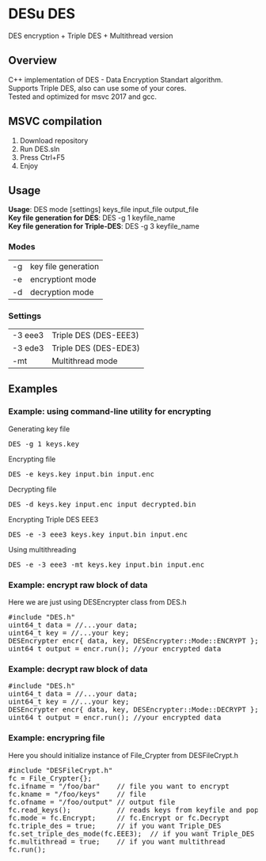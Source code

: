 # DESu DES
DES encryption + Triple DES + Multithread version

<h2>Overview</h2>
C++ implementation of DES - Data Encryption Standart algorithm.<br/>
Supports Triple DES, also can use some of your cores.<br/>
Tested and optimized for msvc 2017 and gcc.<br/>

<h2>MSVC compilation</h2>
<ol>
  <li>Download repository</li>
  <li>Run DES.sln</li>
  <li>Press Ctrl+F5</li>
  <li>Enjoy</li>
</ol>

<h2>Usage</h2>

<b>Usage</b>: DES mode [settings] keys_file input_file output_file<br/>
<b>Key file generation for DES</b>: DES -g 1 keyfile_name<br/>
<b>Key file generation for Triple-DES</b>: DES -g 3 keyfile_name<br/>
<h3>Modes</h3>
<table>
  <tr>
    <td>-g</td>
    <td>key file generation</td>
  </tr>
  <tr>
    <td>-e</td>
    <td>encryptiont mode</td>
  </tr>
  <tr>
    <td>-d</td>
    <td>decryption mode</td>
  </tr>
</table>
<h3>Settings</h3>
<table>
  <tr>
    <td>-3 eee3</td>
    <td>Triple DES (DES-EEE3)</td>
  </tr>
  <tr>
    <td>-3 ede3</td>
    <td>Triple DES (DES-EDE3)</td>
  </tr>
  <tr>
    <td>-mt</td>
    <td>Multithread mode</td>
  </tr>
</table>

<h2>Examples</h2>

<h3>Example: using command-line utility for encrypting</h3>

<p>Generating key file</p>
<pre>DES -g 1 keys.key</pre>
<p>Encrypting file</p>
<pre>DES -e keys.key input.bin input.enc</pre>
<p>Decrypting file</p>
<pre>DES -d keys.key input.enc input_decrypted.bin</pre>
<p>Encrypting Triple DES EEE3</p>
<pre>DES -e -3 eee3 keys.key input.bin input.enc</pre>
<p>Using multithreading</p>
<pre>DES -e -3 eee3 -mt keys.key input.bin input.enc</pre>


<h3>Example: encrypt raw block of data</h3>

<p>Here we are just using DESEncrypter class from DES.h</p>
<pre>
#include "DES.h"
uint64_t data = //...your data;
uint64_t key = //...your key;
DESEncrypter encr{ data, key, DESEncrypter::Mode::ENCRYPT };
uint64_t output = encr.run(); //your encrypted data
</pre>

<h3>Example: decrypt raw block of data</h3>

<pre>
#include "DES.h"
uint64_t data = //...your data;
uint64_t key = //...your key;
DESEncrypter encr{ data, key, DESEncrypter::Mode::DECRYPT };
uint64_t output = encr.run(); //your encrypted data
</pre>

<h3>Example: encrypring file</h3>
<p>Here you should initialize instance of File_Crypter from DESFileCrypt.h</p>
<pre>
#include "DESFileCrypt.h"
fc = File_Crypter{};
fc.ifname = "/foo/bar"    // file you want to encrypt
fc.kname = "/foo/keys"    // file 
fc.ofname = "/foo/output" // output file
fc.read_keys();           // reads keys from keyfile and populates fc object with it
fc.mode = fc.Encrypt;     // fc.Encrypt or fc.Decrypt
fc.triple_des = true;     // if you want Triple_DES
fc.set_triple_des_mode(fc.EEE3);  // if you want Triple_DES
fc.multithread = true;    // if you want multithread
fc.run();
</pre>
